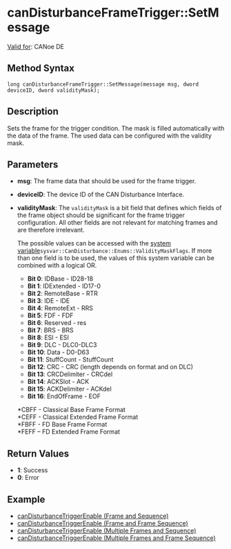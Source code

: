 # canDisturbanceFrameTrigger::SetMessage

[Valid for](../../../Shared/FeatureAvailability.md):  CANoe DE

## Method Syntax

```plaintext
long canDisturbanceFrameTrigger::SetMessage(message msg, dword deviceID, dword validityMask);
```

## Description

Sets the frame for the trigger condition. The mask is filled automatically with the data of the frame. The used data can be configured with the validity mask.

## Parameters

- **msg**: The frame data that should be used for the frame trigger.
- **deviceID**: The device ID of the CAN Disturbance Interface.
- **validityMask**: The `validityMask` is a bit field that defines which fields of the frame object should be significant for the frame trigger configuration. All other fields are not relevant for matching frames and are therefore irrelevant.

  The possible values can be accessed with the [system variable](../../../CANoeCANalyzer/Interfaces/CANDisturbance/SysVarDisturbance.md)`sysvar::CanDisturbance::Enums::ValidityMaskFlags`. If more than one field is to be used, the values of this system variable can be combined with a logical OR.

  - **Bit 0**: IDBase - ID28-18
  - **Bit 1**: IDExtended - ID17-0
  - **Bit 2**: RemoteBase - RTR
  - **Bit 3**: IDE - IDE
  - **Bit 4**: RemoteExt - RRS
  - **Bit 5**: FDF - FDF
  - **Bit 6**: Reserved - res
  - **Bit 7**: BRS - BRS
  - **Bit 8**: ESI - ESI
  - **Bit 9**: DLC - DLC0-DLC3
  - **Bit 10**: Data - D0-D63
  - **Bit 11**: StuffCount - StuffCount
  - **Bit 12**: CRC - CRC (length depends on format and on DLC)
  - **Bit 13**: CRCDelimiter - CRCdel
  - **Bit 14**: ACKSlot - ACK
  - **Bit 15**: ACKDelimiter - ACKdel
  - **Bit 16**: EndOfFrame - EOF

  *CBFF - Classical Base Frame Format  
  *CEFF - Classical Extended Frame Format  
  *FBFF - FD Base Frame Format  
  *FEFF – FD Extended Frame Format  

## Return Values

- **1**: Success
- **0**: Error

## Example

- [canDisturbanceTriggerEnable (Frame and Sequence)](CAPLfunctionCanDisturbanceTriggerEnable.md#FrameSequence)
- [canDisturbanceTriggerEnable (Frame and Frame Sequence)](CAPLfunctionCanDisturbanceTriggerEnable.md#FrameFrameSequence)
- [canDisturbanceTriggerEnable (Multiple Frames and Sequence)](CAPLfunctionCanDisturbanceTriggerEnable.md#MultipleFrameSequence)
- [canDisturbanceTriggerEnable (Multiple Frames and Frame Sequence)](CAPLfunctionCanDisturbanceTriggerEnable.md#MultipleFrameFrameSequence)
